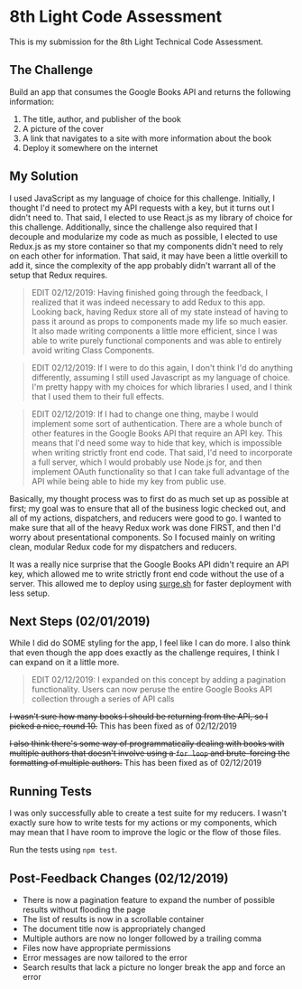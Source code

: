 # 8th Light Code Assessment

This is my submission for the 8th Light Technical Code Assessment. 

## The Challenge
Build an app that consumes the Google Books API and returns the following information: 

1. The title, author, and publisher of the book
2. A picture of the cover
3. A link that navigates to a site with more information about the book
4. Deploy it somewhere on the internet

## My Solution
I used JavaScript as my language of choice for this challenge. Initially, I thought I'd need to protect my API requests with a key, but it turns out I didn't need to. That said, I elected to use React.js as my library of choice for this challenge. Additionally, since the challenge also required that I decouple and modularize my code as much as possible, I elected to use Redux.js as my store container so that my components didn't need to rely on each other for information. That said, it may have been a little overkill to add it, since the complexity of the app probably didn't warrant all of the setup that Redux requires.

> EDIT 02/12/2019: Having finished going through the feedback, I realized that it was indeed necessary to add Redux to this app. Looking back, having Redux store all of my state instead of having to pass it around as props to components made my life so much easier. It also made writing components a little more efficient, since I was able to write purely functional components and was able to entirely avoid writing Class Components.

> EDIT 02/12/2019: If I were to do this again, I don't think I'd do anything differently, assuming I still used Javascript as my language of choice. I'm pretty happy with my choices for which libraries I used, and I think that I used them to their full effects. 

> EDIT 02/12/2019: If I had to change one thing, maybe I would implement some sort of authentication. There are a whole bunch of other features in the Google Books API that require an API key. This means that I'd need some way to hide that key, which is impossible when writing strictly front end code. That said, I'd need to incorporate a full server, which I would probably use Node.js for, and then implement OAuth functionality so that I can take full advantage of the API while being able to hide my key from public use.

Basically, my thought process was to first do as much set up as possible at first; my goal was to ensure that all of the business logic checked out, and all of my actions, dispatchers, and reducers were good to go. I wanted to make sure that all of the heavy Redux work was done FIRST, and then I'd worry about presentational components. So I focused mainly on writing clean, modular Redux code for my dispatchers and reducers.

It was a really nice surprise that the Google Books API didn't require an API key, which allowed me to write strictly front end code without the use of a server. This allowed me to deploy using [surge.sh](https://surge.sh) for faster deployment with less setup.

## Next Steps (02/01/2019)

While I did do SOME styling for the app, I feel like I can do more. I also think that even though the app does exactly as the challenge requires, I think I can expand on it a little more.

> EDIT 02/12/2019: I expanded on this concept by adding a pagination functionality. Users can now peruse the entire Google Books API collection through a series of API calls

~~I wasn't sure how many books I should be returning from the API, so I picked a nice, round 10.~~ This has been fixed as of 02/12/2019

~~I also think there's some way of programmatically dealing with books with multiple authors that doesn't involve using a `for loop` and brute-forcing the formatting of multiple authors.~~ This has been fixed as of 02/12/2019

## Running Tests
I was only successfully able to create a test suite for my reducers. I wasn't exactly sure how to write tests for my actions or my components, which may mean that I have room to improve the logic or the flow of those files.

Run the tests using `npm test`.


## Post-Feedback Changes (02/12/2019)

* There is now a pagination feature to expand the number of possible results without flooding the page
* The list of results is now in a scrollable container
* The document title now is appropriately changed
* Multiple authors are now no longer followed by a trailing comma
* Files now have appropriate permissions
* Error messages are now tailored to the error
* Search results that lack a picture no longer break the app and force an error
